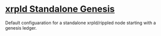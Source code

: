 # [xrpld Standalone Genesis](https://xrpl.org/docs/infrastructure/testing-and-auditing/start-a-new-genesis-ledger-in-stand-alone-mode)

Default configuaration for a standalone xrpld/rippled node starting with a genesis ledger.
